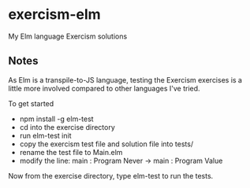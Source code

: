 # exercism-elm
My Elm language Exercism solutions

## Notes

As Elm is a transpile-to-JS language, testing the Exercism exercises is a little more involved compared 
to other languages I've tried.

To get started

- npm install -g elm-test
- cd into the exercise directory
- run elm-test init
- copy the exercism test file and solution file into tests/
- rename the test file to Main.elm
- modify the line: main : Program Never -> main : Program Value

Now from the exercise directory, type elm-test to run the tests.
